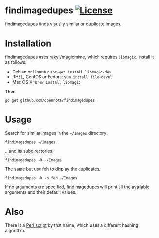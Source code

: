 findimagedupes [![License](http://img.shields.io/:license-gpl3-blue.svg)](http://www.gnu.org/licenses/gpl-3.0.html)
==============

findimagedupes finds visually similar or duplicate images.

# Installation

findimagedupes uses [rakyll/magicmime](https://godoc.org/github.com/rakyll/magicmime),
which requires `libmagic`. Install it as follows:

- Debian or Ubuntu: `apt-get install libmagic-dev`
- RHEL, CentOS or Fedora: `yum install file-devel`
- Mac OS X: `brew install libmagic`

Then

    go get github.com/opennota/findimagedupes

# Usage

Search for similar images in the `~/Images` directory:

    findimagedupes ~/Images

...and its subdirectories:

    findimagedupes -R ~/Images

The same but use feh to display the duplicates.

    findimagedupes -R -p feh ~/Images

If no arguments are specified, findimagedupes will print all the available arguments and their default values.

# Also

There is a [Perl script](http://www.jhnc.org/findimagedupes/) by that name, which uses a different hashing algorithm.
